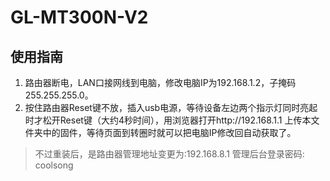 # GL-MT300N-V2
## 使用指南

1. 路由器断电，LAN口接网线到电脑，修改电脑IP为192.168.1.2，子掩码255.255.255.0。
2. 按住路由器Reset键不放，插入usb电源，等待设备左边两个指示灯同时亮起时才松开Reset键（大约4秒时间），用浏览器打开http://192.168.1.1 上传本文件夹中的固件，等待页面到转圈时就可以把电脑IP修改回自动获取了。

> 不过重装后，是路由器管理地址变更为:192.168.8.1
> 管理后台登录密码: coolsong